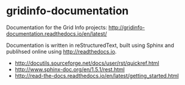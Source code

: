# gridinfo-documentation

Documentation for the Grid Info projects:
http://gridinfo-documentation.readthedocs.io/en/latest/

Documentation is written in reStructuredText, built using Sphinx and publihsed
online using http://readthedocs.io.

* http://docutils.sourceforge.net/docs/user/rst/quickref.html
* http://www.sphinx-doc.org/en/1.5.1/rest.html
* http://read-the-docs.readthedocs.io/en/latest/getting_started.html
